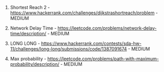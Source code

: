 1. Shortest Reach 2 -  https://www.hackerrank.com/challenges/dijkstrashortreach/problem - MEDIUM

2. Network Delay Time - https://leetcode.com/problems/network-delay-time/description/ - MEDIUM

3. LONG LONG - https://www.hackerrank.com/contests/sda-hw-11/challenges/long-long/submissions/code/1387091674 - MEDIUM

4. Max probability - https://leetcode.com/problems/path-with-maximum-probability/description/ - MEDIUM
